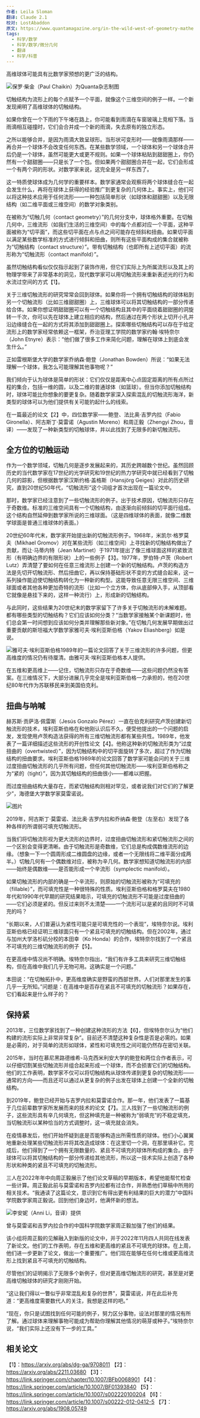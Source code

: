 ```yaml
---
作者: Leila Sloman
翻译: Claude 2.1
校对: LostAbaddon
原文: https://www.quantamagazine.org/in-the-wild-west-of-geometry-mathematicians-redefine-the-sphere-20231107/
tags:
  - 科学/数学
  - 科学/数学/微分几何
  - 翻译
  - 科学/科普
---
```

高维球体可能具有比数学家预想的更广泛的结构。

![保罗·柴金（Paul Chaikin）为Quanta杂志制图](_resources/%E5%9C%A8%E5%87%A0%E4%BD%95%E5%AD%A6%E7%9A%84%E2%80%9C%E7%8B%82%E9%87%8E%E8%A5%BF%E9%83%A8%E2%80%9D%EF%BC%8C%E6%95%B0%E5%AD%A6%E5%AE%B6%E5%AF%B9%E7%90%83%E4%BD%93%E8%BF%9B%E8%A1%8C%E6%96%B0%E7%9A%84%E5%AE%9A%E4%B9%89/9dc294088b4c1becde044b009f3e5af9_MD5.png)

切触结构为流形上的每个点赋予一个平面，就像这个三维空间的例子一样。一个新发现阐明了高维球体的切触结构。

如果你曾在一个下雨的下午堵在路上，你可能看到雨滴在车窗玻璃上竞相下落。当雨滴相互碰撞时，它们会合并成一个新的雨滴，失去原有的独立形态。

之所以能够合并，是因为雨滴大致呈球形。当形状可变形时——就像雨滴那样——再合并一个球体不会改变任何东西。在某些数学领域，一个球体和另一个球体合并后仍是一个球体，虽然可能更大或更不规则。如果一个球体粘贴到甜甜圈上，你仍然有一个甜甜圈——只是长了一个包。但如果两个甜甜圈合并在一起，它们会形成一个有两个洞的形状。对数学家来说，这完全是另一样东西了。

这一特质使球体成为几何学的重要样本。数学家通常会观察将两个球体缝合在一起会发生什么，再将在球体上获得的经验推广到更复杂的几何体上。事实上，他们可以将这种技术应用于任何流形——一种包括简单形状（如球体和甜甜圈）以及无限结构（如二维平面或三维空间）的数学对象类别。

在被称为“切触几何（contact geometry）”的几何分支中，球体格外重要。在切触几何中，三维流形（如我们生活的三维空间）中的每个点都对应一个平面，这种平面被称为“切平面”，而这些切平面在点与点之间可能存在倾斜和扭曲。如果切平面以满足某些数学标准的方式进行倾斜和扭曲，则所有这些平面构成的集合就被称为“切触结构（contact structure）”。带有切触结构（也即所有上述切平面）的流形称为“切触流形（contact manifold）”。

虽然切触结构看似仅仅指示起到了装饰作用，但它们实际上为所属流形以及其上的物理学带来了非常基本的洞见，现代数学家可以用切触流形来重新表述光的行为和水流过空间的方式【1】。

关于三维切触流形的研究常常会回到球体。如果你将一个拥有切触结构的球体粘到另一个切触流形（比如三维甜甜圈）上，三维球体可以将其切触结构的一部分传递给合体。如果你想证明甜甜圈可以有一个切触结构且其中的平面绕着甜甜圈的洞旋转一千次，你可以先在球体上建立相应的结构，然后通过在两个形状上切开小孔并沿边缘缝合在一起的方式将其添加到甜甜圈上。探索哪些切触结构可以存在于给定流形上的数学家经常依赖这一框架，乔治亚理工学院的数学家约翰·埃特奈尔（John Etnyre）表示：“他们做了很多工作来简化问题，理解在球体上到底会发生什么。”

正如雷根斯堡大学的数学家乔纳森·鲍登（Jonathan Bowden）所说：“如果无法理解一个球体，我怎么可能理解其他事物呢？”

我们倾向于认为球体是简单的形状：它们仅仅是距离中心点固定距离的所有点所过程的集合，包括一维的圆，以及二维的普通球体（如篮球）。但当你添加切触结构时，球体可能比你想象的要更复杂。随着数学家深入探索混乱的切触流形海洋，新类型的球体可以为他们提供有关可能钓起什么的线索。

在一篇最近的论文【2】中，四位数学家——鲍登、法比奥·吉罗内拉（Fabio Gironella）、阿古斯丁·莫雷诺（Agustin Moreno）和周正毅（Zhengyi Zhou，音译）——发现了一种新类型的切触球体，并以此找到了无限多的新切触流形。

## 全方位的切触运动

作为一个数学领域，切触几何是逐步发展起来的，其历史跨越数个世纪。虽然回顾历史的当代数学家在17世纪的光学研究和19世纪的热力学研究中就已经看到了切触几何的踪影，但根据数学家汉斯约格·盖格斯（Hansjörg Geiges）对此的历史研究，直到20世纪50年代，“切触流形”这个词组才首次出现在一篇论文中。

那时，数学家已经注意到了一些切触流形的例子。出于技术原因，切触流形只存在于奇数维。标准的三维空间具有一个切触结构，由逐渐向前倾斜的切平面行组成。这个结构自然延伸到数学家所说的三维球面。（这是四维球体的表面，就像二维数学球面是普通三维球体的表面。）

20世纪60年代末，数学家开始提出新的切触流形例子。1968年，米凯尔·格罗莫夫（Mikhael Gromov）对在某些流形（如三维空间）上寻找新的切触结构做出了贡献，而让·马蒂内特（Jean Martinet）于1971年提出了像三维球面这样的紧致流形（有明确边界的有限形状）上的一些例子【3】。1977年，罗伯特·卢茨（Robert Lutz）弄清楚了要如何在任意三维流形上创建一个新的切触结构。卢茨的构造方法是先切开切触流形、然后扭曲它，再以保持基础形状不变的方式缝合起来，这一系列操作能迫使切触结构转化为一种新的构型。这能导致任意无限三维空间、三维球面或者其他各种更加奇特的流形（比如一个立方体，你从底部伸入手，从顶部看它就像是悬挂下来的，这样一种流行）上，形成新的切触结构。

与此同时，这些结果为20世纪末的数学家留下了许多关于切触流形的未解难题。都有哪些类型的切触结构？它们应该如何分类？“当数学家接触某个新课题时，他们总会第一时间想到应该如何分类并理解那些新对象。”在切触几何发展早期做出过重要贡献的斯坦福大学数学家雅可夫·埃利亚斯伯格（Yakov Eliashberg）如是说。

![雅可夫·埃利亚斯伯格1989年的一篇论文回答了关于三维流形的许多问题，但更高维度的情况仍有待厘清。由雅可夫·埃利亚斯伯格本人提供。](_resources/%E5%9C%A8%E5%87%A0%E4%BD%95%E5%AD%A6%E7%9A%84%E2%80%9C%E7%8B%82%E9%87%8E%E8%A5%BF%E9%83%A8%E2%80%9D%EF%BC%8C%E6%95%B0%E5%AD%A6%E5%AE%B6%E5%AF%B9%E7%90%83%E4%BD%93%E8%BF%9B%E8%A1%8C%E6%96%B0%E7%9A%84%E5%AE%9A%E4%B9%89/c17ff06b5337e3e30996affdead48294_MD5.png)

在五维和更高维上——记住，切触流形只存在于奇数维——这些问题仍然没有答案。在三维情况下，大部分进展几乎完全是埃利亚斯伯格一力承担的，他在20世纪80年代作为苏联移民来到美国伯克利。

## 扭曲与呐喊

赫苏斯·贡萨洛·佩雷斯（Jesús Gonzalo Pérez）一直在伯克利研究卢茨创建新切触流形的技术，埃利亚斯伯格在和他刚认识后不久，便受他提出的一个问题的启发，发现使用卢茨构造法获得的所有三维切触流形都有某些共性。1989年，他发表了一篇详细描述这些流形的开创性论文【4】。他称这种新的切触流形类为“过度扭曲的（overtwisted）”，因为切触结构中的切平面旋转了多次，超过了作为切触结构的扭曲要求。埃利亚斯伯格1989年的论文回答了数学家可能会问的关于三维过度扭曲切触流形的几乎所有问题，但任何其他切触流形——埃利亚斯伯格称之为“紧的（tight）”，因为其切触结构的扭曲很小——都难以把握。

而过度扭曲结构大量存在，而紧切触结构则相对罕见，或者说我们对它们的了解更少”，海德堡大学数学家莫雷诺说。

![图片](_resources/%E5%9C%A8%E5%87%A0%E4%BD%95%E5%AD%A6%E7%9A%84%E2%80%9C%E7%8B%82%E9%87%8E%E8%A5%BF%E9%83%A8%E2%80%9D%EF%BC%8C%E6%95%B0%E5%AD%A6%E5%AE%B6%E5%AF%B9%E7%90%83%E4%BD%93%E8%BF%9B%E8%A1%8C%E6%96%B0%E7%9A%84%E5%AE%9A%E4%B9%89/6c9c56c01c7a3248aab3238b9f016ca4_MD5.png)

2019年，阿古斯丁·莫雷诺、法比奥·吉罗内拉和乔纳森·鲍登（左至右）发现了各种各样的所谓弱可填充切触流形。

当我们将切触流形视为更大流形的边界时，过度扭曲切触流形和紧切触流形之间的一个区别会变得更清晰。由于切触流形是奇数维，它们总是构成偶数维流形的边缘。（想象一下一个圆周形成二维圆盘的边缘，或者一个无限线将二维平面分成两半。）切触几何有一个偶数维对应，被称为辛几何。数学家想知道切触流形的内部——始终是偶数维——是否能形成一个辛流形（symplectic manifold）。

如果切触流形的内部的确是一个辛流形，则原始的切触流形被称为“可填充的（fillable）”，而可填充性是一种很特殊的性质。埃利亚斯伯格和格罗莫夫在1980年代和1990年代早期的研究结果暗示，可填充的切触流形不可能是过度扭曲的——它们必须是紧的。但反过来则不太清楚——一个流形可以是紧的且同时不可填充的吗？

“长期以来，人们普遍认为紧性可能只是可填充性的一个表现”，埃特奈尔说。埃利亚斯伯格已经证明三维球面只有一个紧且可填充的切触结构。但在2002年，通过与加州大学洛杉矶分校的本田幸（Ko Honda）的合作，埃特奈尔找到了一个紧且不可填充的三维切触流形的例子【5】。

在更高维中情况尚不明确。埃特奈尔指出，“我们有许多工具来研究三维切触结构，但在高维中我们几乎无物可用。这确实是一个问题。”

本田说：“在切触拓扑中，更高维度确实是野蛮的西部世界。人们对那里发生的事几乎一无所知。”问题是：在高维中是否存在紧且不可填充的切触流形？如果存在，它们看起来是什么样子的？

## 保持紧

2013年，三位数学家找到了一种创建这种流形的方法【6】，但埃特奈尔认为“他们构建的流形实际上非常非常复杂”。目前还不清楚这种复杂性是否是必需的。如果是必需的，对于简单的流形如球体，紧性和可填充性之间可能仍然存在密切关联。

2015年，当时在慕尼黑路德维希-马克西米利安大学的鲍登和两位合作者表示，可以仔细切割某些切触流形并组合起来形成一个球体，而不会损害它们的切触结构。他们的工作表明，数学家不仅可以将切触结构从球体传递到更复杂的切触流形——通常的方向——而且还可以通过从更复杂的例子出发在球体上创建一个全新的切触结构。

到2019年，鲍登已经开始与吉罗内拉和莫雷诺合作。那一年，他们发表了一篇基于几位前辈数学家所发展而来的技术的论文【7】。三人找到了一些切触流形的例子，这些流形具有辛几何填充，但这种填充是一种被称为“弱填充”的不稳定填充，当切触流形以某种恰当的方式调整时，这一填充就会消失。

在疫情暴发后，他们开始怀疑到底是否能够构造出所需性质的球体。他们小心翼翼地重新处理某些切触流形并将其改造成球体：在这里切一个洞，在那里填补它。完成后，他们得到了一个拥有无限数量的、紧且不可填充的球体所构成的集合。由于球体可以将其切触结构的一部分传递给其他流形，所以这一技术实际上创造了各种形状和种类的紧且不可填充的切触流形。

三人在2022年年中向周正毅展示了他们论文草稿的早期版本，希望他能帮忙检查一些计算。周正毅此前与莫雷诺和吉罗内拉都有过合作，并熟悉他们草稿中所用的相关技术。“我通读了这篇论文，意识到它有得出更有利结果的巨大的潜力”中国科学院数学家周正毅说。回到他们身边时，他满怀新的想法。

![李安妮（Anni Li，音译）提供](_resources/%E5%9C%A8%E5%87%A0%E4%BD%95%E5%AD%A6%E7%9A%84%E2%80%9C%E7%8B%82%E9%87%8E%E8%A5%BF%E9%83%A8%E2%80%9D%EF%BC%8C%E6%95%B0%E5%AD%A6%E5%AE%B6%E5%AF%B9%E7%90%83%E4%BD%93%E8%BF%9B%E8%A1%8C%E6%96%B0%E7%9A%84%E5%AE%9A%E4%B9%89/fd1ffd163086d22a71136298a22768f3_MD5.png)

曾与莫雷诺和吉罗内拉合作的中国科学院数学家周正毅加强了他们的结果。  

该小组将周正毅的见解融入到新版的论文中，并于2022年11月四人共同在线发表了新论文。他们的工作表明，存在五维和更高维的紧且不可填充的球体。在上周，他们进一步更新了论文，做出一个重要推广。他们现在能够在任何七维或更高维流形上找到紧且不可填充的切触结构。

尽管他们的证明揭示了无限多个新例子，但对更高维切触流形的研究，甚至是对更高维切触球体的研究才刚刚开始。

“这让我们得以一瞥似乎非常混乱和复杂的世界”，莫雷诺说，并在此后补充道：“更高维度需要数代人的关注，我想是这样的吧。”

“现在，你只是试图找到任何可能的例子，努力区分事物，设法对那里的情况有所了解。通过球体来理解事物可能成为帮助你理解其他情况的萌芽或种子。”埃特奈尔说，“我们实际上还没有下一步的工具。”

## 相关论文

【1】：https://arxiv.org/abs/dg-ga/9708011
【2】：https://arxiv.org/abs/2211.03680
【3】：https://link.springer.com/chapter/10.1007/BFb0068901
【4】：https://link.springer.com/article/10.1007/BF01393840
【5】：https://link.springer.com/article/10.1007/s002220100204
【6】：https://link.springer.com/article/10.1007/s00222-012-0412-5
【7】：https://arxiv.org/abs/1908.05749